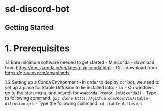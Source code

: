 # sd-discord-bot

## Getting Started

# 1. Prerequisites

  1.1 Bare minimum software needed to get started
    - Miniconda - download from https://docs.conda.io/en/latest/miniconda.html
    - Git - download from https://git-scm.com/downloads
  
  1.2 Setting up a Conda Environment
    - In order to deploy our bot, we need to set up a place for Stable Diffusion to be installed into.
    - 1a. - On windows, go to the start menu, and search for ```Anaconda Prompt (miniconda3)```
          - Type to following command: ```git clone https://github.com/CompVis/stable-diffusion.git```
          - Type the following command: ```cd stable-diffusion```
          
